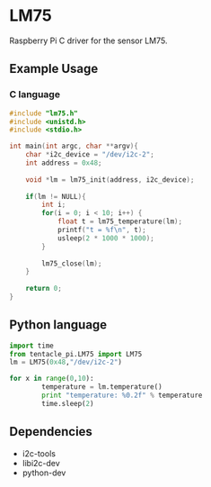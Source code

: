 # LM75

Raspberry Pi C driver for the sensor LM75.


## Example Usage

### C language

```c
#include "lm75.h"
#include <unistd.h>
#include <stdio.h>

int main(int argc, char **argv){
	char *i2c_device = "/dev/i2c-2";
	int address = 0x48;
	
	void *lm = lm75_init(address, i2c_device);
	
	if(lm != NULL){
		int i;
		for(i = 0; i < 10; i++) {
			float t = lm75_temperature(lm);
			printf("t = %f\n", t);
			usleep(2 * 1000 * 1000);
		}
	
		lm75_close(lm);
	}
	
	return 0;
}


```

## Python language

```python
import time
from tentacle_pi.LM75 import LM75
lm = LM75(0x48,"/dev/i2c-2")

for x in range(0,10):
        temperature = lm.temperature()
        print "temperature: %0.2f" % temperature
        time.sleep(2)


```


## Dependencies

* i2c-tools 
* libi2c-dev
* python-dev
